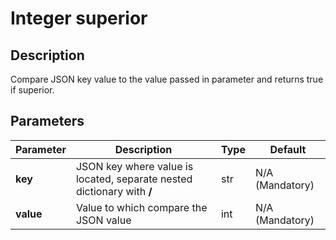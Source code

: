 # Integer superior

## Description

Compare JSON key value to the value passed in parameter and returns true if superior.

## Parameters

| Parameter | Description                                                            | Type | Default         |
| --------- | ---------------------------------------------------------------------- | ---- | --------------- |
| **key**   | JSON key where value is located, separate nested dictionary with **/** | str  | N/A (Mandatory) |
| **value** | Value to which compare the JSON value                                  | int  | N/A (Mandatory) |

